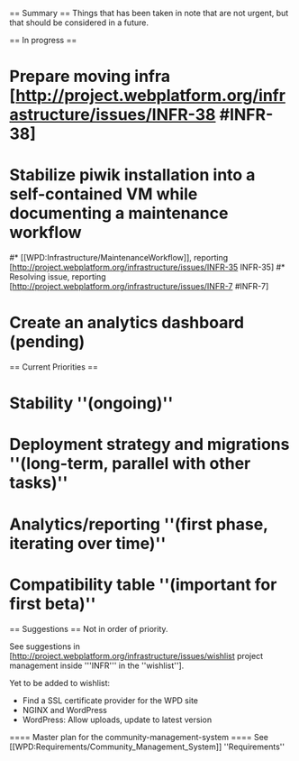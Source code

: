== Summary ==
Things that has been taken in note that are not urgent, but that should be considered in a future.

== In progress ==
# Prepare moving infra [http://project.webplatform.org/infrastructure/issues/INFR-38 #INFR-38]
# Stabilize piwik installation into a self-contained VM while documenting a maintenance workflow
#* [[WPD:Infrastructure/MaintenanceWorkflow]], reporting [http://project.webplatform.org/infrastructure/issues/INFR-35 INFR-35]
#* Resolving issue, reporting [http://project.webplatform.org/infrastructure/issues/INFR-7 #INFR-7]
# Create an analytics dashboard (pending)

== Current Priorities ==
# Stability ''(ongoing)''
# Deployment strategy and migrations ''(long-term, parallel with other tasks)''
# Analytics/reporting ''(first phase, iterating over time)''
# Compatibility table ''(important for first beta)''

== Suggestions ==
Not in order of priority.

See suggestions in [http://project.webplatform.org/infrastructure/issues/wishlist project management inside '''INFR''' in the ''wishlist''].

Yet to be added to wishlist:

* Find a SSL certificate provider for the WPD site
* NGINX and WordPress
* WordPress: Allow uploads, update to latest version

==== Master plan for the community-management-system ====
See [[WPD:Requirements/Community_Management_System]] ''Requirements''
